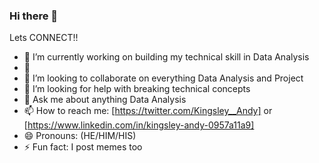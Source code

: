 ### Hi there 👋




Lets CONNECT!!

- 🔭 I’m currently working on building my technical skill in Data Analysis
- 🌱 
- 👯 I’m looking to collaborate on everything Data Analysis and Project
- 🤔 I’m looking for help with breaking technical concepts
- 💬 Ask me about anything Data Analysis
- 📫 How to reach me: [https://twitter.com/Kingsley__Andy] or [https://www.linkedin.com/in/kingsley-andy-0957a11a9]
- 😄 Pronouns: (HE/HIM/HIS)
- ⚡ Fun fact: I post memes too

